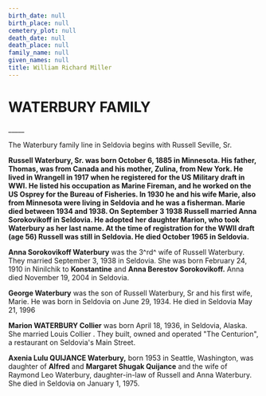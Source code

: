 ```yaml
---
birth_date: null
birth_place: null
cemetery_plot: null
death_date: null
death_place: null
family_name: null
given_names: null
title: William Richard Miller
---
```


# WATERBURY FAMILY

\_\_\_\_\_

The Waterbury family line in Seldovia begins with Russell Seville, Sr.

**Russell Waterbury, Sr. was born October 6, 1885 in
Minnesota. His father, Thomas, was from Canada and his mother, Zulina,
from New York. He lived in Wrangell in 1917 when he registered for the
US Military draft in WWI. He listed his occupation as Marine Fireman,
and he worked on the US Osprey for the Bureau of Fisheries. In 1930 he
and his wife Marie, also from Minnesota were living in Seldovia and he
was a fisherman. Marie died between 1934 and 1938. On September 3 1938
Russell married Anna Sorokovikoff in Seldovia. He adopted
her daughter Marion, who took Waterbury as her last name. At the time of
registration for the WWII draft (age 56) Russell was still in Seldovia.
He died October 1965 in Seldovia.**

**Anna Sorokovikoff Waterbury** was the 3^rd^ wife of
Russell Waterbury. They married September 3, 1938 in Seldovia. She was
born February 24, 1910 in Ninilchik to **Konstantine** and **Anna
Berestov Sorokovikoff.** Anna died November 19, 2004 in Seldovia.

**George Waterbury** was the son of Russell Waterbury, Sr
and his first wife, Marie. He was born in Seldovia on June 29, 1934. He
died in Seldovia May 21, 1996

**Marion WATERBURY Collier** was born April 18, 1936, in
Seldovia, Alaska. She married Louis Collier . They built, owned and
operated "The Centurion", a restaurant on Seldovia's Main Street.

**Axenia Lulu QUIJANCE Waterbury,** born 1953 in Seattle,
Washington, was daughter of **Alfred** and **Margaret Shugak Quijance**
and the wife of Raymond Leo Waterbury, daughter-in-law of Russell and
Anna Waterbury. She died in Seldovia on January 1, 1975.
